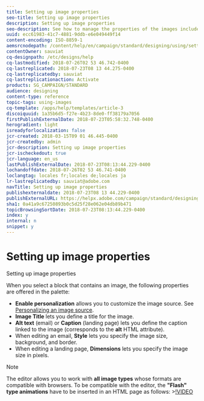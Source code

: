```yaml
---
title: Setting up image properties
seo-title: Setting up image properties
description: Setting up image properties
seo-description: See how to manage the properties of the images included in your content.
uuid: ecc61983-41c7-4881-9ddb-e6e049449f14
content-encoding: ISO-8859-1
aemsrcnodepath: /content/help/en/campaign/standard/designing/using/setting-up-image-properties
contentOwner: sauviat
cq-designpath: /etc/designs/help
cq-lastmodified: 2018-07-26T02 53 46.742-0400
cq-lastreplicated: 2018-07-23T08 13 44.275-0400
cq-lastreplicatedby: sauviat
cq-lastreplicationaction: Activate
products: SG_CAMPAIGN/STANDARD
audience: designing
content-type: reference
topic-tags: using-images
cq-template: /apps/help/templates/article-3
discoiquuid: 1a35b6d5-f27e-4b23-8de0-ff38179a7056
firstPublishExternalDate: 2018-07-23T05:58:32.748-0400
herogradient: light
isreadyforlocalization: false
jcr-created: 2018-03-15T09 01 46.445-0400
jcr-createdby: admin
jcr-description: Setting up image properties
jcr-ischeckedout: true
jcr-language: en_us
lastPublishExternalDate: 2018-07-23T08:13:44.229-0400
lochandoffdate: 2018-07-26T02 53 46.741-0400
loclangtag: locales fr;locales de;locales ja
lr-lastreplicatedby: sauviat@adobe.com
navTitle: Setting up image properties
publishexternaldate: 2018-07-23T08 13 44.229-0400
publishExternalURL: https://helpx.adobe.com/campaign/standard/designing/using/setting-up-image-properties.html
sha1: 0a41a9c67250893b0c5d25f28e062e04db89b471
topicBrowsingSortDate: 2018-07-23T08:13:44.229-0400
index: y
internal: n
snippet: y
---
```


# Setting up image properties

Setting up image properties

When you select a block that contains an image, the following properties are offered in the palette:

* **Enable personalization** allows you to customize the image source. See [Personalizing an image source](../../designing/using/personalizing-an-image-source.md).
* **Image Title** lets you define a title for the image.
* **Alt text** (email) or **Caption** (landing page) lets you define the caption linked to the image (corresponds to the **alt** HTML attribute).
* When editing an email, **Style** lets you specify the image size, background, and border.
* When editing a landing page, **Dimensions** lets you specify the image size in pixels.

>[!NOTE]
>
>The editor allows you to work with **all image types** whose formats are compatible with browsers. To be compatible with the editor, the **"Flash" type animations** have to be inserted in an HTML page as follows: >[!VIDEO](https://vimeo.com/http://www.mydomain.com/flash/your_animation.swf)

